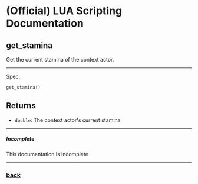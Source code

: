 
# (Official) LUA Scripting Documentation

## get_stamina

Get the current stamina of the context actor.

___

Spec:

```lua
get_stamina()
```

## Returns

- `double`: The context actor's current stamina

___

##### Incomplete

This documentation is incomplete

___

### [back](../getters)

